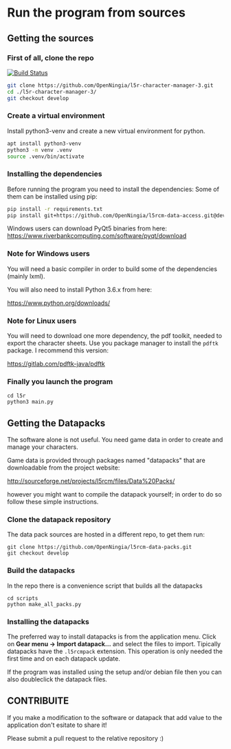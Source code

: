 # Run the program from sources

## Getting the sources

### First of all, clone the repo

[![Build Status](https://travis-ci.org/OpenNingia/l5r-character-manager-3.svg)](https://travis-ci.org/OpenNingia/l5r-character-manager-3)

```bash
git clone https://github.com/OpenNingia/l5r-character-manager-3.git
cd ./l5r-character-manager-3/
git checkout develop
```

### Create a virtual environment
Install python3-venv and create a new virtual environment for python.

```bash
apt install python3-venv
python3 -m venv .venv
source .venv/bin/activate
```

### Installing the dependencies
Before running the program you need to install the dependencies:
Some of them can be installed using pip:

```bash
pip install -r requirements.txt
pip install git+https://github.com/OpenNingia/l5rcm-data-access.git@develop
```

Windows users can download PyQt5 binaries from here:
https://www.riverbankcomputing.com/software/pyqt/download

### Note for Windows users
You will need a basic compiler in order to build some of the dependencies (mainly lxml). 

You will also need to install Python 3.6.x from here:

https://www.python.org/downloads/

### Note for Linux users
You will need to download one more dependency, the pdf toolkit, needed to export the character sheets.
Use you package manager to install the `pdftk` package. I recommend this version:

https://gitlab.com/pdftk-java/pdftk

### Finally you launch the program

```
cd l5r
python3 main.py
```

## Getting the Datapacks
The software alone is not useful. You need game data in order to create and
manage your characters.

Game data is provided through packages named "datapacks" that are downloadable
from the project website:

http://sourceforge.net/projects/l5rcm/files/Data%20Packs/

however you might want to compile the datapack yourself; in order to do so follow these simple instructions.

### Clone the datapack repository
The data pack sources are hosted in a different repo, to get them run:

```
git clone https://github.com/OpenNingia/l5rcm-data-packs.git
git checkout develop
```

### Build the datapacks
In the repo there is a convenience script that builds all the datapacks

```
cd scripts
python make_all_packs.py
```

### Installing the datapacks
The preferred way to install datapacks is from the application menu.
Click on **Gear menu -> Import datapack...** and select the files to import.
Tipically datapacks have the `.l5rcmpack` extension.
This operation is only needed the first time and on each datapack update.

If the program was installed using the setup and/or debian file then you can also doubleclick the datapack files.

## CONTRIBUITE

If you make a modification to the software or datapack that add value to the application
don't esitate to share it!

Please submit a pull request to the relative repository :)
